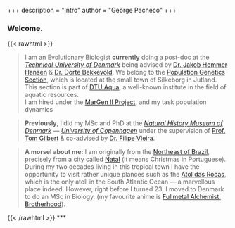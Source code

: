 +++
description = "Intro"
author = "George Pacheco"
+++

### Welcome.

{{< rawhtml >}}
<blockquote>
I am an Evolutionary Biologist <b>currently</b> doing a post-doc at the <a href="https://www.dtu.dk/english"><i>Technical University of Denmark</i></a> being advised by <a href="https://orbit.dtu.dk/en/persons/jakob-hemmer-hansen">Dr. Jakob Hemmer Hansen</a> & <a href="https://orbit.dtu.dk/en/persons/dorte-bekkevold">Dr. Dorte Bekkevold</a>. We belong to the <a href="https://www.aqua.dtu.dk/english/Research/Population_genetics">Population Genetics Section</a>, which is located at the small town of Silkeborg in Jutland. This section is part of <a href="https://www.aqua.dtu.dk/english/about">DTU Aqua</a>, a well-known institute in the field of aquatic resources.
<br/>
I am hired under the <a href="https://twitter.com/Margen_II">MarGen II Project</a>, and my task population dynamics  
</blockquote>

<blockquote>
<b>Previously</b>, I did my MSc and PhD at the <a href="https://snm.ku.dk/english/"><i>Natural History Museum of Denmark</i></a> — <a href="https://www.ku.dk/english/"><i>University of Copenhagen</i></a> under the supervision of <a href="(https://globe.ku.dk/staff-list/?pure=en/persons/295003">Prof. Tom Gilbert</a> & co-advised by <a href="https://scholar.google.com/citations?user=gvZmPNQAAAAJ&hl=en">Dr. Filipe Vieira</a>.
</blockquote>

<blockquote>
<b>A morsel about me:</b> I am originally from the <a href="https://en.wikipedia.org/wiki/Northeast_Region,_Brazil">Northeast of Brazil</a>, precisely from a city called <a href="https://en.wikipedia.org/wiki/Natal,_Rio_Grande_do_Norte">Natal</a> (it means Christmas in Portuguese). During my two decades living in this tropical town I have the opportunity to visit rather unique plances such as the <a href="https://en.wikipedia.org/wiki/Rocas_Atoll">Atol das Rocas</a>, which is the only atoll in the South Atlantic Ocean — a marvellous place indeed. However, right before I turned 23, I moved to Denmark to do an MSc in Biology. 
(my favourite anime is <a href="https://en.wikipedia.org/wiki/Fullmetal_Alchemist:_Brotherhood">Fullmetal Alchemist: Brotherhood</a>).
</blockquote>
{{< /rawhtml >}}
***